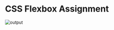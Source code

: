 # CSS Flexbox Assignment


![output](https://user-images.githubusercontent.com/105339279/169999410-45afd40b-7838-4861-804f-85f22dc17219.png)

